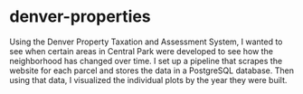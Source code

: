 # denver-properties
Using the Denver Property Taxation and Assessment System, I wanted to see when certain areas in Central Park were developed to see how the neighborhood has changed over time. I set up a pipeline that scrapes the website for each parcel and stores the data in a PostgreSQL database. Then using that data, I visualized the individual plots by the year they were built.